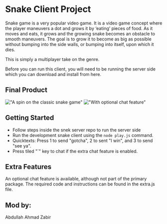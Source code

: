 # Snake Client Project

Snake game is a very popular video game. It is a video game concept where the player maneuvers a dot and grows it by ‘eating’ pieces of food. As it moves and eats, it grows and the growing snake becomes an obstacle to smooth maneuvers. The goal is to grow it to become as big as possible without bumping into the side walls, or bumping into itself, upon which it dies.

This is simply a multiplayer take on the genre.

Before you can run this client, you will need to be running the server side which you can download and install from here. 

## Final Product

!["A spin on the classic snake game"](#)
!["With optional chat feature"](#)


## Getting Started

- Follow steps inside the snek server repo to run the server side
- Run the development snake client using the `node play.js` command.
- Quicktexts: Press 1 to send "gotcha", 2 to sent "I win", and 3 to send "see ya".
- Press tiled "`" key to chat if the extra chat feature is enabled.

## Extra Features
An optional chat feature is available, although not part of the primary package. The required code and instructions can be found in the extra.js file. 

## Mod by:
Abdullah Ahmad Zabir